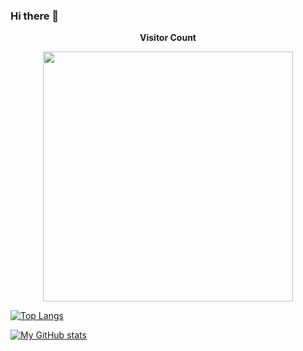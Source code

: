 ### Hi there 👋

<!--
**greenhandatsjtu/greenhandatsjtu** is a ✨ _special_ ✨ repository because its `README.md` (this file) appears on your GitHub profile.

Here are some ideas to get you started:

- 🔭 I’m currently working on ...
- 🌱 I’m currently learning ...
- 👯 I’m looking to collaborate on ...
- 🤔 I’m looking for help with ...
- 💬 Ask me about ...
- 📫 How to reach me: ...
- 😄 Pronouns: ...
- ⚡ Fun fact: ...
-->
<p align="center"><b>Visitor Count</b></p>
<p align="center">
  <a href="https://github.com/greenhandatsjtu/steins-gate-visitor-count"> <img width="400" src="https://steins-gate-visitor-count.greenhandatsjtu.repl.co/greenhandatsjtu?ratio=0.6"> </a>
</p>

[![Top Langs](https://github-readme-stats.vercel.app/api/top-langs/?username=greenhandatsjtu&layout=compact)](https://github.com/anuraghazra/github-readme-stats)

[![My GitHub stats](https://github-readme-stats.vercel.app/api?username=greenhandatsjtu&count_private=true&include_all_commits=true&show_icons=true)](https://github.com/anuraghazra/github-readme-stats)

